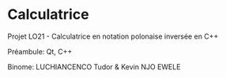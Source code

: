 Calculatrice
============

Projet LO21 - Calculatrice en notation polonaise inversée en C++ 

Préambule: Qt, C++

Binome: LUCHIANCENCO Tudor & Kevin NJO EWELE
